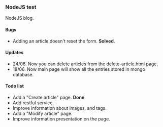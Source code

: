 ### NodeJS test

NodeJS blog.

#### Bugs

* Adding an article doesn't reset the form. **Solved**.

#### Updates

* 24/06. Now you can delete articles from the delete-article.html page.
* 18/06. Now main page will show all the entries stored in mongo database.

#### Todo list

* Add a "Create article" page. **Done**.
* Add restful service.
* Improve information about images, and tags.
* Add a "Modify article" page.
* Improve information presentation on the page. 

